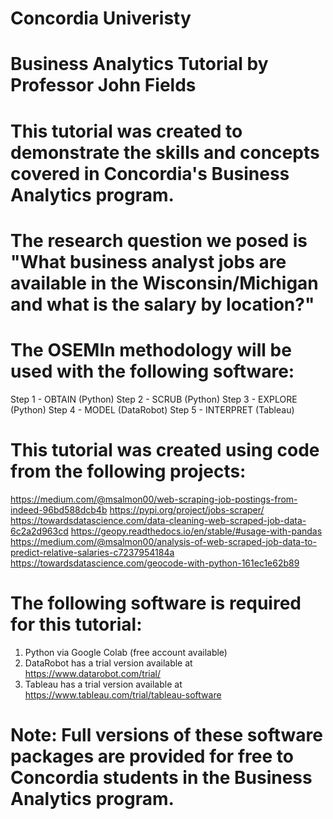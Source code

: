 # Concordia Univeristy
# Business Analytics Tutorial by Professor John Fields

# This tutorial was created to demonstrate the skills and concepts covered in Concordia's Business Analytics program.  

# The research question we posed is "What business analyst jobs are available in the Wisconsin/Michigan and what is the salary by location?"

# The OSEMIn methodology will be used with the following software:
Step 1 - OBTAIN (Python)
Step 2 - SCRUB (Python)
Step 3 - EXPLORE (Python)
Step 4 - MODEL (DataRobot)
Step 5 - INTERPRET (Tableau)

# This tutorial was created using code from the following projects:
https://medium.com/@msalmon00/web-scraping-job-postings-from-indeed-96bd588dcb4b
https://pypi.org/project/jobs-scraper/
https://towardsdatascience.com/data-cleaning-web-scraped-job-data-6c2a2d963cd
https://geopy.readthedocs.io/en/stable/#usage-with-pandas
https://medium.com/@msalmon00/analysis-of-web-scraped-job-data-to-predict-relative-salaries-c7237954184a
https://towardsdatascience.com/geocode-with-python-161ec1e62b89

# The following software is required for this tutorial:
1. Python via Google Colab (free account available)
2. DataRobot has a trial version available at https://www.datarobot.com/trial/
3. Tableau has a trial version available at https://www.tableau.com/trial/tableau-software

# Note: Full versions of these software packages are provided for free to Concordia students in the Business Analytics program.
